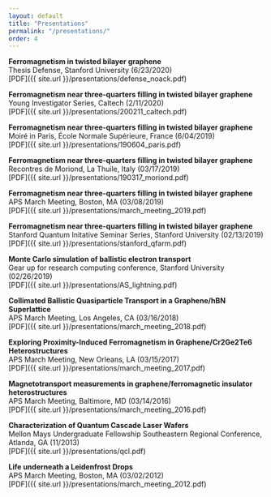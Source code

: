 ```yaml
---
layout: default
title: "Presentations"
permalink: "/presentations/"
order: 4
---
```


**Ferromagnetism in twisted bilayer graphene**  
Thesis Defense, Stanford University (6/23/2020)  
[PDF]({{ site.url }}/presentations/defense_noack.pdf) &nbsp; &nbsp;

**Ferromagnetism near three-quarters filling in twisted bilayer graphene**  
Young Investigator Series, Caltech (2/11/2020)  
[PDF]({{ site.url }}/presentations/200211_caltech.pdf) &nbsp; &nbsp;

**Ferromagnetism near three-quarters filling in twisted bilayer graphene**  
Moiré in Paris, École Normale Supérieure, France (6/04/2019)  
[PDF]({{ site.url }}/presentations/190604_paris.pdf) &nbsp; &nbsp;

**Ferromagnetism near three-quarters filling in twisted bilayer graphene**  
Recontres de Moriond, La Thuile, Italy (03/17/2019)  
[PDF]({{ site.url }}/presentations/190317_moriond.pdf) &nbsp; &nbsp;

**Ferromagnetism near three-quarters filling in twisted bilayer graphene**  
APS March Meeting, Boston, MA (03/08/2019)  
[PDF]({{ site.url }}/presentations/march_meeting_2019.pdf) &nbsp; &nbsp;

**Ferromagnetism near three-quarters filling in twisted bilayer graphene**  
Stanford Quantum Initative Seminar Series, Stanford University (02/13/2019)  
[PDF]({{ site.url }}/presentations/stanford_qfarm.pdf) &nbsp; &nbsp;

**Monte Carlo simulation of ballistic electron transport**  
Gear up for research computing conference, Stanford University (02/26/2019)  
[PDF]({{ site.url }}/presentations/AS_lightning.pdf) &nbsp; &nbsp;

**Collimated Ballistic Quasiparticle Transport in a Graphene/hBN Superlattice**  
APS March Meeting, Los Angeles, CA (03/16/2018)  
[PDF]({{ site.url }}/presentations/march_meeting_2018.pdf) &nbsp; &nbsp;

**Exploring Proximity-Induced Ferromagnetism in Graphene/Cr2Ge2Te6 Heterostructures**  
APS March Meeting, New Orleans, LA (03/15/2017)  
[PDF]({{ site.url }}/presentations/march_meeting_2017.pdf) &nbsp; &nbsp;

**Magnetotransport measurements in graphene/ferromagnetic insulator heterostructures**  
APS March Meeting, Baltimore, MD (03/14/2016)  
[PDF]({{ site.url }}/presentations/march_meeting_2016.pdf) &nbsp; &nbsp;

**Characterization of Quantum Cascade Laser Wafers**  
Mellon Mays Undergraduate
Fellowship Southeastern Regional Conference, Atlanda, GA (11/2013)  
[PDF]({{ site.url }}/presentations/qcl.pdf) &nbsp; &nbsp;

**Life underneath a Leidenfrost Drops**  
APS March Meeting, Boston, MA (03/02/2012)  
[PDF]({{ site.url }}/presentations/march_meeting_2012.pdf) &nbsp; &nbsp;